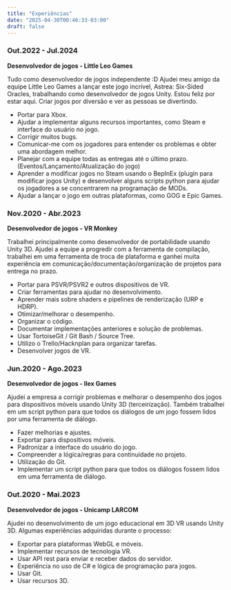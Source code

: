```yaml
---
title: "Experiências"
date: "2025-04-30T00:46:33-03:00"
draft: false
---
```


### Out.2022 - Jul.2024

**Desenvolvedor de jogos - Little Leo Games**

Tudo como desenvolvedor de jogos independente :D
Ajudei meu amigo da equipe Little Leo Games a lançar este jogo incrível, Astrea: Six-Sided Oracles, trabalhando como desenvolvedor de jogos Unity.
Estou feliz por estar aqui. Criar jogos por diversão e ver as pessoas se divertindo.

- Portar para Xbox.
- Ajudar a implementar alguns recursos importantes, como Steam e interface do usuário no jogo.
- Corrigir muitos bugs.
- Comunicar-me com os jogadores para entender os problemas e obter uma abordagem melhor.
- Planejar com a equipe todas as entregas até o último prazo. (Eventos/Lançamento/Atualização do jogo)
- Aprender a modificar jogos no Steam usando o BepInEx (plugin para modificar jogos Unity) e desenvolver alguns scripts python para ajudar os jogadores a se concentrarem na programação de MODs.
- Ajudar a lançar o jogo em outras plataformas, como GOG e Epic Games.

### Nov.2020 - Abr.2023

**Desenvolvedor de jogos - VR Monkey**

Trabalhei principalmente como desenvolvedor de portabilidade usando Unity 3D. Ajudei a equipe a progredir com a ferramenta de compilação, trabalhei em uma ferramenta de troca de plataforma e ganhei muita experiência em comunicação/documentação/organização de projetos para entrega no prazo.

- Portar para PSVR/PSVR2 e outros dispositivos de VR.
- Criar ferramentas para ajudar no desenvolvimento.
- Aprender mais sobre shaders e pipelines de renderização (URP e HDRP).
- Otimizar/melhorar o desempenho.
- Organizar o código.
- Documentar implementações anteriores e solução de problemas.
- Usar TortoiseGit / Git Bash / Source Tree.
- Utilizo o Trello/Hacknplan para organizar tarefas.
- Desenvolver jogos de VR.

### Jun.2020 - Ago.2023

**Desenvolvedor de jogos - Ilex Games**

Ajudei a empresa a corrigir problemas e melhorar o desempenho dos jogos para dispositivos móveis usando Unity 3D (terceirização). Também trabalhei em um script python para que todos os diálogos de um jogo fossem lidos por uma ferramenta de diálogo.

- Fazer melhorias e ajustes.
- Exportar para dispositivos móveis.
- Padronizar a interface do usuário do jogo.
- Compreender a lógica/regras para continuidade no projeto.
- Utilização do Git.
- Implementar um script python para que todos os diálogos fossem lidos em uma ferramenta de diálogo.

### Out.2020 - Mai.2023

**Desenvolvedor de jogos - Unicamp LARCOM**

Ajudei no desenvolvimento de um jogo educacional em 3D VR usando Unity 3D. Algumas experiências adquiridas durante o processo:

- Exportar para plataformas WebGL e móveis.
- Implementar recursos de tecnologia VR.
- Usar API rest para enviar e receber dados do servidor.
- Experiência no uso de C# e lógica de programação para jogos.
- Usar Git.
- Usar recursos 3D.
